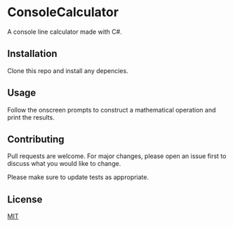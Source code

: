 # ConsoleCalculator

A console line calculator made with C#. 

## Installation

Clone this repo and install any depencies. 

## Usage

Follow the onscreen prompts to construct a mathematical operation and print the results.


## Contributing
Pull requests are welcome. For major changes, please open an issue first to discuss what you would like to change.

Please make sure to update tests as appropriate.

## License
[MIT](https://choosealicense.com/licenses/mit/)
